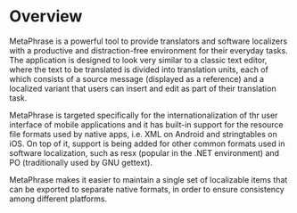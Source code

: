 # Overview

MetaPhrase is a powerful tool to provide translators and software localizers with a productive and distraction-free environment for their everyday tasks. The application is designed to look very similar to a classic text editor, where the text to be translated is divided into translation units, each of which consists of a source message (displayed as a reference) and a localized variant that users can insert and edit as part of their translation task.

MetaPhrase is targeted specifically for the internationalization of thr user interface of mobile applications and it has built-in support for the resource file formats used by native apps, i.e. XML on Android and stringtables on iOS. On top of it, support is being added for other common formats used in software localization, such as resx (popular in the .NET environment) and PO (traditionally used by GNU gettext).

MetaPhrase makes it easier to maintain a single set of localizable items that can be exported to separate native formats, in order to ensure consistency among different platforms.
